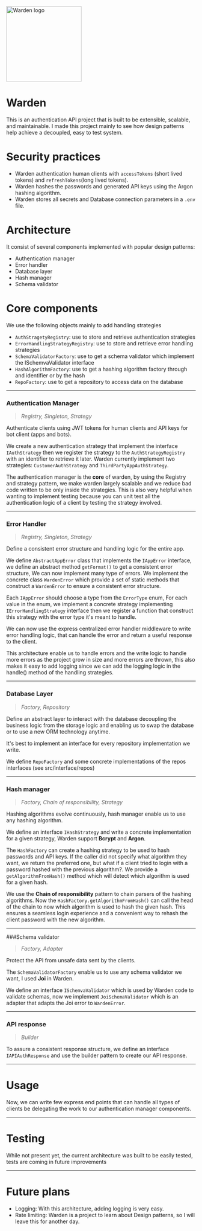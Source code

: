<img src="./public/images/wardenLogo.png" alt="Warden logo" width="200"/>

# Warden

This is an authentication API project that is built to be extensible, scalable, and maintainable.
I made this project mainly to see how design patterns help achieve a decoupled, easy to test system.

# Security practices

- Warden authentication human clients with `accessTokens` (short lived tokens) and `refreshTokens`(long lived tokens).
- Warden hashes the passwords and generated API keys using the Argon hashing algorithm.
- Warden stores all secrets and Database connection parameters in a `.env` file.

# Architecture

It consist of several components implemented with popular design patterns:

- Authentication manager
- Error handler
- Database layer
- Hash manager
- Schema validator

# Core components

We use the following objects mainly to add handling strategies

- `AuthStragetyRegistry`: use to store and retrieve authentication strategies
- `ErrorHandlingStrategyRegistry`: use to store and retrieve error handling strategies
- `SchemaValidatorFactory`: use to get a schema validator which implement the ISchemvaValidator interface
- `HashAlgorithmFactory`: use to get a hashing algorithm factory through and identifier or by the hash
- `RepoFactory`: use to get a repository to access data on the database

---

### Authentication Manager

> _Registry, Singleton, Strategy_

Authenticate clients using JWT tokens for human clients and API keys for bot client (apps and bots).

We create a new authentication strategy that implement the interface `IAuthStrategy` then we register
the strategy to the `AuthStrategyRegistry` with an identifier to retrieve it later.
Warden currently implement two strategies: `CustomerAuthStrategy` and `ThirdPartyAppAuthStrategy`.

The authentication manager is the **core** of warden, by using the Registry and strategy pattern, we
make warden largely scalable and we reduce bad code written to be only inside the strategies. This
is also very helpful when wanting to implement testing because you can unit test all the authentication
logic of a client by testing the strategy involved.

---

### Error Handler

> _Registry, Singleton, Strategy_

Define a consistent error structure and handling logic for the entire app.

We define `AbstractAppError` class that implements the `IAppError` interface, we define an abstract method
`getFormat()` to get a consistent error structure, We can now implement many type of errors. We implement
the concrete class `WardenError` which provide a set of static methods that construct a `WardenError`
to ensure a consistent error structure.

Each `IAppError` should choose a type from the `ErrorType` enum, For each value in the enum, we implement
a concrete strategy implementing `IErrorHandlingStrategy` interface then we register a function that
construct this strategy with the error type it's meant to handle.

We can now use the express centralized error handler middleware to write error handling logic, that
can handle the error and return a useful response to the client.

This architecture enable us to handle errors and the write logic to handle more errors as the project
grow in size and more errors are thrown, this also makes it easy to add logging since we can add the
logging logic in the handle() method of the handling strategies.

---

### Database Layer

> _Factory, Repository_

Define an abstract layer to interact with the database decoupling the business logic from the storage logic
and enabling us to swap the database or to use a new ORM technology anytime.

It's best to implement an interface for every repository implementation we write.

We define `RepoFactory` and some concrete implementations of the repos interfaces (see src/interface/repos)

---

### Hash manager

> _Factory, Chain of responsibility, Strategy_

Hashing algorithms evolve continuously, hash manager enable us to use any hashing algorithm.

We define an interface `IHashStrategy` and write a concrete implementation for a given strategy, Warden
support **Bcrypt** and **Argon**.

The `HashFactory` can create a hashing strategy to be used to hash passwords and API keys.
If the caller did not specify what algorithm they want, we return the preferred one, but what if a
client tried to login with a password hashed with the previous algorithm?. We provide a
`getAlgorithmFromHash()` method which will detect which algorithm is used for a given hash.

We use the **Chain of responsibility** pattern to chain parsers of the hashing algorithms. Now the
`HashFactory.getAlgorithmFromHash()` can call the head of the chain to now which algorithm is used to
hash the given hash. This ensures a seamless login experience and a convenient way to rehash the client password with the new algorithm.

---

###Schema validator

> _Factory, Adapter_

Protect the API from unsafe data sent by the clients.

The `SchemaValidatorFactory` enable us to use any schema validator we want, I used **Joi** in Warden.

We define an interface `ISchemvaValidator` which is used by Warden code to validate schemas, now we
implement `JoiSchemaValidator` which is an adapter that adapts the Joi error to `WardenError`.

---

### API response

> _Builder_

To assure a consistent response structure, we define an interface `IAPIAuthResponse` and use the builder
pattern to create our API response.

---

# Usage

Now, we can write few express end points that can handle all types of clients be delegating the work
to our authentication manager components.

---

# Testing

While not present yet, the current architecture was built to be easily tested, tests are coming in future
improvements

---

# Future plans

- Logging: With this architecture, adding logging is very easy.
- Rate limiting: Warden is a project to learn about Design patterns, so I will leave this for another day.
